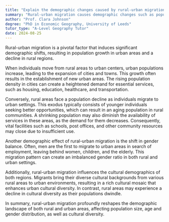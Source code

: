```yaml
---
title: "Explain the demographic changes caused by rural-urban migration"
summary: "Rural-urban migration causes demographic changes such as population growth in urban areas and decline in rural areas."
author: "Prof. Clara Johnson"
degree: "PhD in Economic Geography, University of Leeds"
tutor_type: "A-Level Geography Tutor"
date: 2024-08-25
---
```


Rural-urban migration is a pivotal factor that induces significant demographic shifts, resulting in population growth in urban areas and a decline in rural regions.

When individuals move from rural areas to urban centers, urban populations increase, leading to the expansion of cities and towns. This growth often results in the establishment of new urban areas. The rising population density in cities can create a heightened demand for essential services, such as housing, education, healthcare, and transportation.

Conversely, rural areas face a population decline as individuals migrate to urban settings. This exodus typically consists of younger individuals seeking better opportunities, which can result in an aging population in rural communities. A shrinking population may also diminish the availability of services in these areas, as the demand for them decreases. Consequently, vital facilities such as schools, post offices, and other community resources may close due to insufficient use.

Another demographic effect of rural-urban migration is the shift in gender balance. Often, men are the first to migrate to urban areas in search of employment, leaving behind women, children, and the elderly. This migration pattern can create an imbalanced gender ratio in both rural and urban settings.

Additionally, rural-urban migration influences the cultural demographics of both regions. Migrants bring their diverse cultural backgrounds from various rural areas to urban environments, resulting in a rich cultural mosaic that enhances urban cultural diversity. In contrast, rural areas may experience a decline in cultural diversity as their populations dwindle.

In summary, rural-urban migration profoundly reshapes the demographic landscape of both rural and urban areas, affecting population size, age and gender distribution, as well as cultural diversity.
    